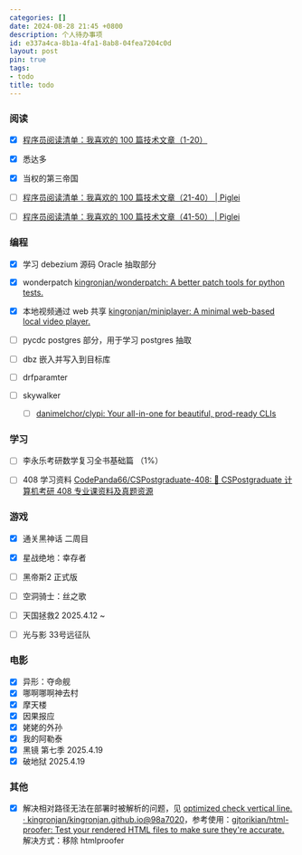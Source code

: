 ```yaml
---
categories: []
date: 2024-08-28 21:45 +0800
description: 个人待办事项
id: e337a4ca-8b1a-4fa1-8ab8-04fea7204c0d
layout: post
pin: true
tags:
- todo
title: todo
---
```


### 阅读

- [x] [程序员阅读清单：我喜欢的 100 篇技术文章（1-20）](https://mp.weixin.qq.com/s/9I5HNB6WJWouhblcMOsR_g)
- [x] 悉达多
- [x] 当权的第三帝国
- [ ] [程序员阅读清单：我喜欢的 100 篇技术文章（21-40） \| Piglei](https://www.piglei.com/articles/programmer-reading-list-2/)
- [ ] [程序员阅读清单：我喜欢的 100 篇技术文章（41-50） \| Piglei](https://www.piglei.com/articles/programmer-reading-list-3/)



### 编程

- [x] 学习 debezium 源码 Oracle 抽取部分 

- [x] wonderpatch [kingronjan/wonderpatch: A better patch tools for python tests.](https://github.com/kingronjan/wonderpatch)

- [x] 本地视频通过 web 共享 [kingronjan/miniplayer: A minimal web-based local video player.](https://github.com/kingronjan/miniplayer)

- [ ] pycdc postgres 部分，用于学习 postgres 抽取

- [ ] dbz 嵌入并写入到目标库

- [ ] drfparamter

- [ ] skywalker

  - [ ] [danimelchor/clypi: Your all-in-one for beautiful, prod-ready CLIs](https://github.com/danimelchor/clypi)
  
  

### 学习

- [ ] 李永乐考研数学复习全书基础篇 （1%）
- [ ] 408 学习资料 [CodePanda66/CSPostgraduate-408: 💯 CSPostgraduate 计算机考研 408 专业课资料及真题资源](https://github.com/CodePanda66/CSPostgraduate-408)



### 游戏

- [x] 通关黑神话  二周目
- [x] 星战绝地：幸存者
- [ ] 黑帝斯2 正式版
- [ ] 空洞骑士：丝之歌
- [ ] 天国拯救2  2025.4.12 ~ 
- [ ] 光与影 33号远征队



### 电影

- [x] 异形：夺命舰
- [x] 哪啊哪啊神去村
- [x] 摩天楼
- [x] 因果报应
- [x] 姥姥的外孙
- [x] 我的阿勒泰
- [x] 黑镜 第七季 2025.4.19
- [x] 破地狱 2025.4.19

### 其他

- [x] 解决相对路径无法在部署时被解析的问题，见 [optimized check vertical line. · kingronjan/kingronjan.github.io@98a7020](https://github.com/kingronjan/kingronjan.github.io/actions/runs/10809298067/job/29984099791)，参考使用：[gjtorikian/html-proofer: Test your rendered HTML files to make sure they're accurate.](https://github.com/gjtorikian/html-proofer#using-with-jekyll) 解决方式：移除 htmlproofer